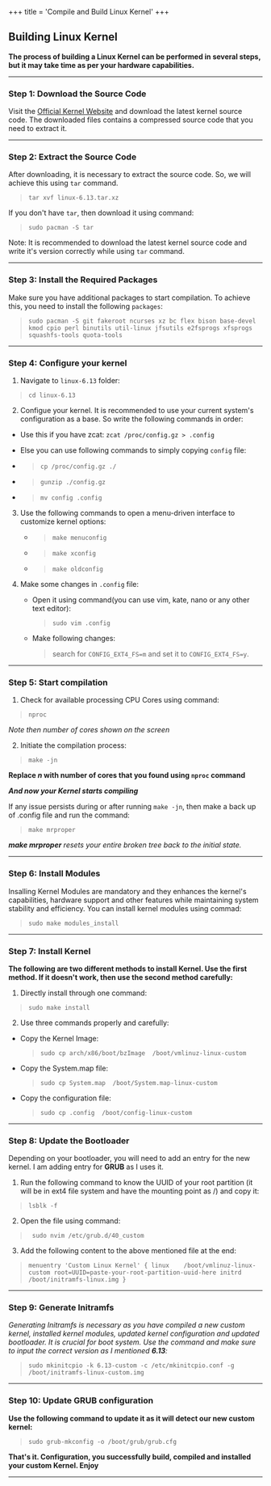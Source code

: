 +++
title = 'Compile and Build Linux Kernel'
+++

## Building Linux Kernel

**The process of building a Linux Kernel can be performed in several steps, but it may take time as per your hardware capabilities.**

---

### Step 1: Download the Source Code 

Visit the [Official Kernel Website](https://www.kernel.org/) and download the latest kernel source code. The downloaded files contains a compressed source code that you need to extract it.

---

### Step 2: Extract the Source Code

After downloading, it is necessary to extract the source code. So, we will achieve this using `tar` command.
 > `tar xvf linux-6.13.tar.xz`

If you don't have `tar`, then download it using command:

 > `sudo pacman -S tar`  

 Note: It is recommended to download the latest kernel source code and write it's version correctly while using `tar` command.

---

### Step 3: Install the Required Packages

Make sure you have additional packages to start compilation. To achieve this, you need to install the following `packages`:

 > `sudo pacman -S git fakeroot ncurses xz bc flex bison base-devel kmod cpio perl binutils util-linux jfsutils e2fsprogs xfsprogs squashfs-tools quota-tools`

---

### Step 4: Configure your kernel

1. Navigate to `linux-6.13` folder:

 > `cd linux-6.13`

2. Configue your kernel. It is recommended to use your current system's configuration as a base. So write the following commands in order:

  - Use this if you have zcat: `zcat /proc/config.gz > .config`  

  - Else you can use following commands to simply copying `config` file:
    
   - > `cp /proc/config.gz ./`
   - > `gunzip ./config.gz`
   - > `mv config .config`

3. Use the following commands to open a menu-driven interface to customize kernel options: 

   - > `make menuconfig`
   - > `make xconfig`
   - > `make oldconfig`
 
4. Make some changes in `.config` file: 
   
   - Open it using command(you can use vim, kate, nano or any other text editor):

     > `sudo vim .config`

   - Make following changes: 
    
     > search for `CONFIG_EXT4_FS=m` and set it to `CONFIG_EXT4_FS=y`.

---

### Step 5: Start compilation

1. Check for available processing CPU Cores using command: 

 > `nproc`

*Note then number of cores shown on the screen*

2. Initiate the compilation process:

 > `make -jn`   

**Replace *n* with number of cores that you found using `nproc` command**


***And now your Kernel starts compiling***

If any issue persists during or after running `make -jn`, then make a back up of .config file and run the command:

 > `make mrproper` 

***make mrproper** resets your entire broken tree back to the initial state.*

---

### Step 6: Install Modules

Insalling Kernel Modules are mandatory and they enhances the kernel's capabilities, hardware support and other features while maintaining system stability and efficiency. You can install kernel modules using commad:

 > `sudo make modules_install`

---

### Step 7: Install Kernel

**The following are two different methods to install Kernel. Use the first method. If it doesn't work, then use the second method carefully:**

1. Directly install through one command:

 > `sudo make install`

2. Use three commands properly and carefully: 
 
  - Copy the Kernel Image:

    > `sudo cp arch/x86/boot/bzImage  /boot/vmlinuz-linux-custom`

  - Copy the System.map file:

    > `sudo cp System.map  /boot/System.map-linux-custom`

  - Copy the configuration file:

    > `sudo cp .config  /boot/config-linux-custom`

---

### Step 8: Update the Bootloader

Depending on your bootloader, you will need to add an entry for the new kernel. I am adding entry for **GRUB** as I uses it.

1. Run the following command to know the UUID of your root partition (it will be in ext4 file system and have the mounting point as /) and copy it:

 > `lsblk -f`

2. Open the file using command:

 > ` sudo nvim /etc/grub.d/40_custom`

3. Add the following content to the above mentioned file at the end:

 > `menuentry 'Custom Linux Kernel' {
linux    /boot/vmlinuz-linux-custom
root=UUID=paste-your-root-partition-uuid-here
initrd /boot/initramfs-linux.img
}`

---

### Step 9: Generate Initramfs 

*Generating Initramfs is necessary as you have compiled a new custom kernel, installed kernel modules, updated kernel configuration and updated bootloader. It is crucial for boot system. Use the command and make sure to input the correct version as I mentioned **6.13**:*

 > `sudo mkinitcpio -k 6.13-custom -c /etc/mkinitcpio.conf -g /boot/initramfs-linux-custom.img`

---

### Step 10: Update GRUB configuration

**Use the following command to update it as it will detect our new custom kernel:**

 > `sudo grub-mkconfig -o /boot/grub/grub.cfg`


**That's it. Configuration, you successfully build, compiled and installed your custom Kernel. Enjoy**

---


